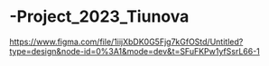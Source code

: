 # -Project_2023_Tiunova
https://www.figma.com/file/1iijXbDK0G5Fjg7kGfOStd/Untitled?type=design&node-id=0%3A1&mode=dev&t=SFuFKPw1yfSsrL66-1
